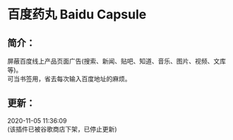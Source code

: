 # 百度药丸 Baidu Capsule

## 简介：
屏蔽百度线上产品页面广告(搜索、新闻、贴吧、知道、音乐、图片、视频、文库等)。    
可当书签用，省去每次输入百度地址的麻烦。    

## 更新：
2020-11-05 11:36:09    
(该插件已被谷歌商店下架，已停止更新)    

